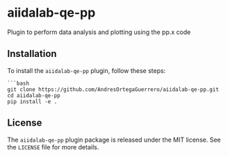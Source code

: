 # aiidalab-qe-pp
Plugin to perform data analysis and plotting using the pp.x code

## Installation
To install the `aiidalab-qe-pp` plugin, follow these steps:

    ```bash
    git clone https://github.com/AndresOrtegaGuerrero/aiidalab-qe-pp.git
    cd aiidalab-qe-pp
    pip install -e .


## License
The `aiidalab-qe-pp` plugin package is released under the MIT license.
See the `LICENSE` file for more details.
